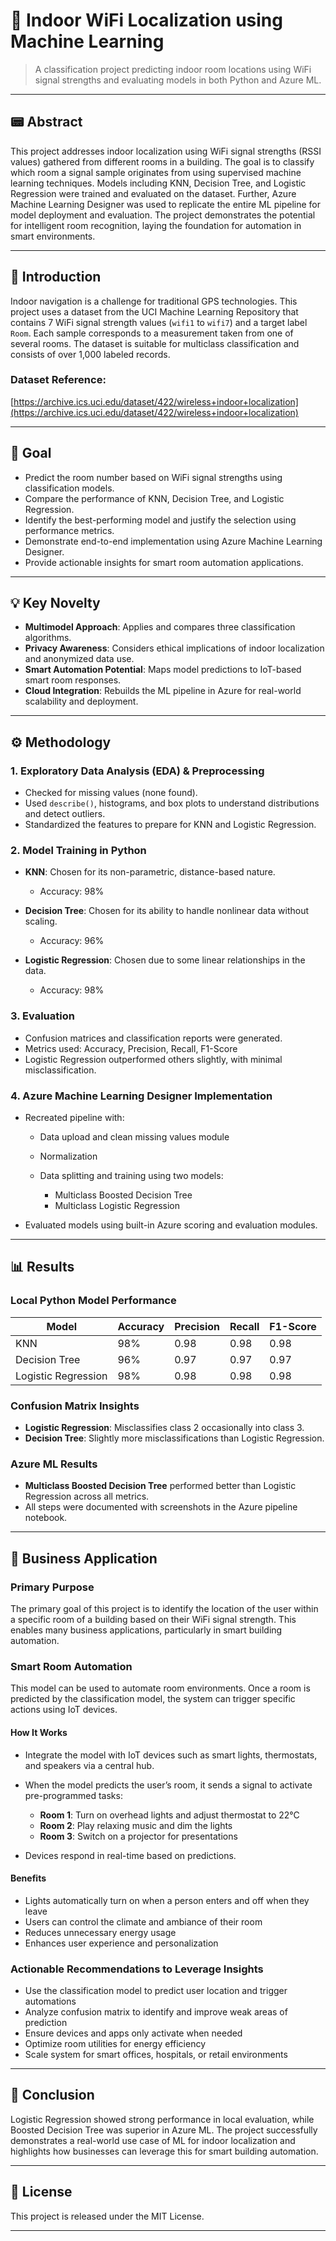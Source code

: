 # 🚁 Indoor WiFi Localization using Machine Learning

> A classification project predicting indoor room locations using WiFi signal strengths and evaluating models in both Python and Azure ML.

---


## 📟 Abstract

This project addresses indoor localization using WiFi signal strengths (RSSI values) gathered from different rooms in a building. The goal is to classify which room a signal sample originates from using supervised machine learning techniques. Models including KNN, Decision Tree, and Logistic Regression were trained and evaluated on the dataset. Further, Azure Machine Learning Designer was used to replicate the entire ML pipeline for model deployment and evaluation. The project demonstrates the potential for intelligent room recognition, laying the foundation for automation in smart environments.

---

## 📘 Introduction

Indoor navigation is a challenge for traditional GPS technologies. This project uses a dataset from the UCI Machine Learning Repository that contains 7 WiFi signal strength values (`wifi1` to `wifi7`) and a target label `Room`. Each sample corresponds to a measurement taken from one of several rooms. The dataset is suitable for multiclass classification and consists of over 1,000 labeled records.

### Dataset Reference:

[https://archive.ics.uci.edu/dataset/422/wireless+indoor+localization](https://archive.ics.uci.edu/dataset/422/wireless+indoor+localization)

---

## 🌟 Goal

* Predict the room number based on WiFi signal strengths using classification models.
* Compare the performance of KNN, Decision Tree, and Logistic Regression.
* Identify the best-performing model and justify the selection using performance metrics.
* Demonstrate end-to-end implementation using Azure Machine Learning Designer.
* Provide actionable insights for smart room automation applications.

---

## 💡 Key Novelty

* **Multimodel Approach**: Applies and compares three classification algorithms.
* **Privacy Awareness**: Considers ethical implications of indoor localization and anonymized data use.
* **Smart Automation Potential**: Maps model predictions to IoT-based smart room responses.
* **Cloud Integration**: Rebuilds the ML pipeline in Azure for real-world scalability and deployment.

---

## ⚙️ Methodology

### 1. Exploratory Data Analysis (EDA) & Preprocessing

* Checked for missing values (none found).
* Used `describe()`, histograms, and box plots to understand distributions and detect outliers.
* Standardized the features to prepare for KNN and Logistic Regression.

### 2. Model Training in Python

* **KNN**: Chosen for its non-parametric, distance-based nature.

  * Accuracy: 98%
* **Decision Tree**: Chosen for its ability to handle nonlinear data without scaling.

  * Accuracy: 96%
* **Logistic Regression**: Chosen due to some linear relationships in the data.

  * Accuracy: 98%

### 3. Evaluation

* Confusion matrices and classification reports were generated.
* Metrics used: Accuracy, Precision, Recall, F1-Score
* Logistic Regression outperformed others slightly, with minimal misclassification.

### 4. Azure Machine Learning Designer Implementation

* Recreated pipeline with:

  * Data upload and clean missing values module
  * Normalization
  * Data splitting and training using two models:

    * Multiclass Boosted Decision Tree
    * Multiclass Logistic Regression
* Evaluated models using built-in Azure scoring and evaluation modules.

---

## 📊 Results

### Local Python Model Performance

| Model               | Accuracy | Precision | Recall | F1-Score |
| ------------------- | -------- | --------- | ------ | -------- |
| KNN                 | 98%      | 0.98      | 0.98   | 0.98     |
| Decision Tree       | 96%      | 0.97      | 0.97   | 0.97     |
| Logistic Regression | 98%      | 0.98      | 0.98   | 0.98     |

### Confusion Matrix Insights

* **Logistic Regression**: Misclassifies class 2 occasionally into class 3.
* **Decision Tree**: Slightly more misclassifications than Logistic Regression.

### Azure ML Results

* **Multiclass Boosted Decision Tree** performed better than Logistic Regression across all metrics.
* All steps were documented with screenshots in the Azure pipeline notebook.

---

## 🏣 Business Application

### Primary Purpose

The primary goal of this project is to identify the location of the user within a specific room of a building based on their WiFi signal strength. This enables many business applications, particularly in smart building automation.

### Smart Room Automation

This model can be used to automate room environments. Once a room is predicted by the classification model, the system can trigger specific actions using IoT devices.

#### How It Works

* Integrate the model with IoT devices such as smart lights, thermostats, and speakers via a central hub.
* When the model predicts the user’s room, it sends a signal to activate pre-programmed tasks:

  * **Room 1**: Turn on overhead lights and adjust thermostat to 22°C
  * **Room 2**: Play relaxing music and dim the lights
  * **Room 3**: Switch on a projector for presentations
* Devices respond in real-time based on predictions.

#### Benefits

* Lights automatically turn on when a person enters and off when they leave
* Users can control the climate and ambiance of their room
* Reduces unnecessary energy usage
* Enhances user experience and personalization

### Actionable Recommendations to Leverage Insights

* Use the classification model to predict user location and trigger automations
* Analyze confusion matrix to identify and improve weak areas of prediction
* Ensure devices and apps only activate when needed
* Optimize room utilities for energy efficiency
* Scale system for smart offices, hospitals, or retail environments

---

## 🧠 Conclusion

Logistic Regression showed strong performance in local evaluation, while Boosted Decision Tree was superior in Azure ML. The project successfully demonstrates a real-world use case of ML for indoor localization and highlights how businesses can leverage this for smart building automation.

---

## 📜 License

This project is released under the MIT License.

---


